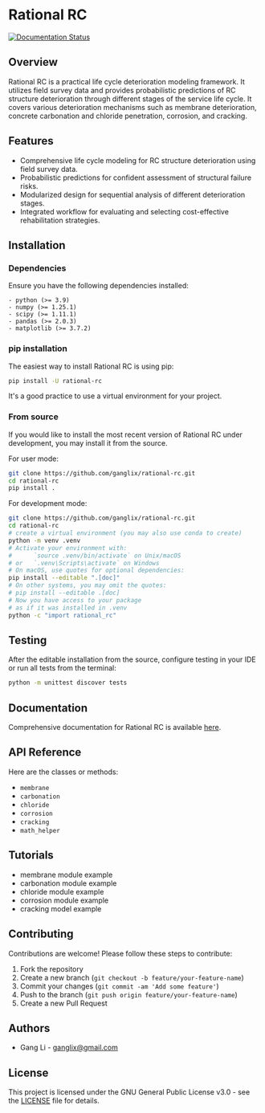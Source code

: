 
# Rational RC

[![Documentation Status](https://readthedocs.org/projects/rational-rc/badge/?version=latest)](https://rational-rc.readthedocs.io/en/latest/?badge=latest)

## Overview

Rational RC is a practical life cycle deterioration modeling framework. It utilizes field survey data and provides probabilistic predictions of RC structure deterioration through different stages of the service life cycle. It covers various deterioration mechanisms such as membrane deterioration, concrete carbonation and chloride penetration, corrosion, and cracking.

## Features

- Comprehensive life cycle modeling for RC structure deterioration using field survey data.
- Probabilistic predictions for confident assessment of structural failure risks.
- Modularized design for sequential analysis of different deterioration stages.
- Integrated workflow for evaluating and selecting cost-effective rehabilitation strategies.

## Installation

### Dependencies

Ensure you have the following dependencies installed:

```plaintext
- python (>= 3.9)
- numpy (>= 1.25.1)
- scipy (>= 1.11.1)
- pandas (>= 2.0.3)
- matplotlib (>= 3.7.2)
```

### pip installation

The easiest way to install Rational RC is using pip:

```bash
pip install -U rational-rc
```

It's a good practice to use a virtual environment for your project.

### From source

If you would like to install the most recent version of Rational RC under development, you may install it from the source.

For user mode:

```bash
git clone https://github.com/ganglix/rational-rc.git
cd rational-rc
pip install .
```

For development mode:

```bash
git clone https://github.com/ganglix/rational-rc.git
cd rational-rc
# create a virtual environment (you may also use conda to create)
python -m venv .venv
# Activate your environment with:
#      `source .venv/bin/activate` on Unix/macOS
# or   `.venv\Scripts\activate` on Windows
# On macOS, use quotes for optional dependencies:
pip install --editable ".[doc]"
# On other systems, you may omit the quotes:
# pip install --editable .[doc]
# Now you have access to your package
# as if it was installed in .venv
python -c "import rational_rc"
```

## Testing

After the editable installation from the source, configure testing in your IDE or run all tests from the terminal:

```bash
python -m unittest discover tests
```

## Documentation

Comprehensive documentation for Rational RC is available [here](https://rational-rc.readthedocs.io/en/latest/).

## API Reference

Here are the classes or methods:

- `membrane`
- `carbonation`
- `chloride`
- `corrosion`
- `cracking`
- `math_helper`

## Tutorials

- membrane module example
- carbonation module example
- chloride module example
- corrosion module example
- cracking model example

## Contributing

Contributions are welcome! Please follow these steps to contribute:

1. Fork the repository
2. Create a new branch (`git checkout -b feature/your-feature-name`)
3. Commit your changes (`git commit -am 'Add some feature'`)
4. Push to the branch (`git push origin feature/your-feature-name`)
5. Create a new Pull Request

## Authors

- Gang Li - [ganglix@gmail.com](mailto:ganglix@gmail.com)

## License

This project is licensed under the GNU General Public License v3.0 - see the [LICENSE](LICENSE.txt) file for details.

